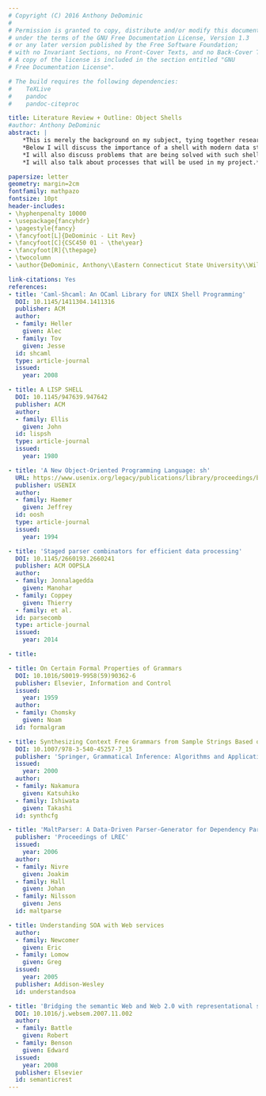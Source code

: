 ```yaml
---
# Copyright (C) 2016 Anthony DeDominic
#
# Permission is granted to copy, distribute and/or modify this document
# under the terms of the GNU Free Documentation License, Version 1.3
# or any later version published by the Free Software Foundation;
# with no Invariant Sections, no Front-Cover Texts, and no Back-Cover Texts.
# A copy of the license is included in the section entitled "GNU
# Free Documentation License".

# The build requires the following dependencies:
#    TeXLive
#    pandoc 
#    pandoc-citeproc

title: Literature Review + Outline: Object Shells
#author: Anthony DeDominic
abstract: |
    *This is merely the background on my subject, tying together research garnered over the weeks.*
    *Below I will discuss the importance of a shell with modern data structures and object like constructs*
    *I will also discuss problems that are being solved with such shells.*
    *I will also talk about processes that will be used in my project.*

papersize: letter
geometry: margin=2cm
fontfamily: mathpazo
fontsize: 10pt
header-includes:
- \hyphenpenalty 10000
- \usepackage{fancyhdr}
- \pagestyle{fancy}
- \fancyfoot[L]{DeDominic - Lit Rev}
- \fancyfoot[C]{CSC450 01 - \the\year}
- \fancyfoot[R]{\thepage}
- \twocolumn
- \author{DeDominic, Anthony\\Eastern Connecticut State University\\Willimantic, USA\\dedominica@my.easternct.edu}

link-citations: Yes
references:
- title: 'Caml-Shcaml: An OCaml Library for UNIX Shell Programming'
  DOI: 10.1145/1411304.1411316
  publisher: ACM
  author:
  - family: Heller
    given: Alec
  - family: Tov
    given: Jesse
  id: shcaml
  type: article-journal
  issued:
    year: 2008

- title: A LISP SHELL
  DOI: 10.1145/947639.947642
  publisher: ACM
  author:
  - family: Ellis
    given: John
  id: lispsh
  type: article-journal
  issued:
    year: 1980

- title: 'A New Object-Oriented Programming Language: sh'
  URL: https://www.usenix.org/legacy/publications/library/proceedings/bos94/full_papers/haemer.ps
  publisher: USENIX
  author:
  - family: Haemer
    given: Jeffrey
  id: oosh
  type: article-journal
  issued:
    year: 1994

- title: 'Staged parser combinators for efficient data processing'
  DOI: 10.1145/2660193.2660241
  publisher: ACM OOPSLA
  author:
  - family: Jonnalagedda
    given: Manohar
  - family: Coppey
    given: Thierry 
  - family: et al.
  id: parsecomb
  type: article-journal
  issued:
    year: 2014

- title:

- title: On Certain Formal Properties of Grammars
  DOI: 10.1016/S0019-9958(59)90362-6
  publisher: Elsevier, Information and Control
  issued: 
    year: 1959
  author:
  - family: Chomsky
    given: Noam
  id: formalgram

- title: Synthesizing Context Free Grammars from Sample Strings Based on Inductive CYK Algorithm
  DOI: 10.1007/978-3-540-45257-7_15
  publisher: 'Springer, Grammatical Inference: Algorithms and Applications'
  issued:
    year: 2000
  author:
  - family: Nakamura
    given: Katsuhiko
  - family: Ishiwata
    given: Takashi
  id: synthcfg

- title: 'MaltParser: A Data-Driven Parser-Generator for Dependency Parsing'
  publisher: 'Proceedings of LREC'
  issued:
    year: 2006
  author:
  - family: Nivre
    given: Joakim
  - family: Hall
    given: Johan
  - family: Nilsson
    given: Jens
  id: maltparse

- title: Understanding SOA with Web services
  author:
  - family: Newcomer
    given: Eric 
  - family: Lomow
    given: Greg
  issued: 
    year: 2005
  publisher: Addison-Wesley
  id: understandsoa

- title: 'Bridging the semantic Web and Web 2.0 with representational state transfer (REST)'
  DOI: 10.1016/j.websem.2007.11.002
  author: 
  - family: Battle
    given: Robert 
  - family: Benson
    given: Edward
  issued: 
    year: 2008
  publisher: Elsevier
  id: semanticrest
---
```

